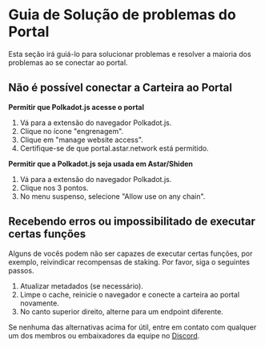 # Guia de Solução de problemas do Portal

Esta seção irá guiá-lo para solucionar problemas e resolver a maioria dos problemas ao se conectar ao portal.

## Não é possível conectar a Carteira ao Portal

**Permitir que Polkadot.js acesse o portal**
1. Vá para a extensão do navegador Polkadot.js.
2. Clique no ícone "engrenagem".
3. Clique em "manage website access".
4. Certifique-se de que portal.astar.network está permitido.

**Permitir que a Polkadot.js seja usada em Astar/Shiden**
1. Vá para a extensão do navegador Polkadot.js.
2. Clique nos 3 pontos.
3. No menu suspenso, selecione "Allow use on any chain".

## Recebendo erros ou impossibilitado de executar certas funções
Alguns de vocês podem não ser capazes de executar certas funções, por exemplo, reivindicar recompensas de staking. Por favor, siga o seguintes passos.
1. Atualizar metadados (se necessário).
2. Limpe o cache, reinicie o navegador e conecte a carteira ao portal novamente.
3. No canto superior direito, alterne para um endpoint diferente.

Se nenhuma das alternativas acima for útil, entre em contato com qualquer um dos membros ou embaixadores da equipe no [Discord](https://discord.gg/AstarNetwork).
